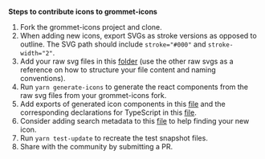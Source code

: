 **Steps to contribute icons to grommet-icons**

1) Fork the grommet-icons project and clone.
2) When adding new icons, export SVGs as stroke versions as opposed to outline. The SVG path should include `stroke="#000"` and `stroke-width="2"`. 
3) Add your raw svg files in this [folder](https://github.com/grommet/grommet-icons/tree/master/public/img) (use the other raw svgs as a reference on how to structure your file content and naming conventions).
4) Run `yarn generate-icons` to generate the react components from the raw svg files from your grommet-icons fork.
5) Add exports of generated icon components in this [file](https://github.com/grommet/grommet-icons/blob/master/src/js/icons/index.js) and the corresponding declarations for TypeScript in this [file](https://github.com/grommet/grommet-icons/blob/master/src/js/icons/index.d.ts).
6) Consider adding search metadata to this [file](https://github.com/grommet/grommet-icons/blob/master/src/js/metadata.js) to help finding your new icon.
7) Run `yarn test-update` to recreate the test snapshot files.
8) Share with the community by submitting a PR.
